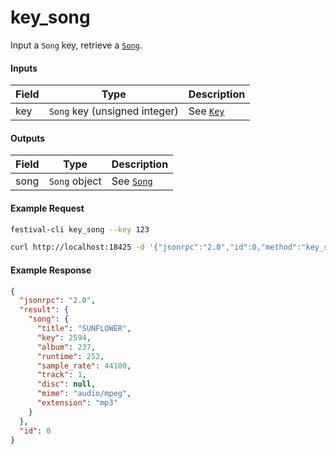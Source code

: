 # key_song
Input a `Song` key, retrieve a [`Song`](../../common-objects/song.md).

#### Inputs

| Field | Type                                           | Description |
|-------|------------------------------------------------|-------------|
| key   | `Song` key (unsigned integer)                  | See [`Key`](key.md)

#### Outputs

| Field | Type          | Description |
|-------|---------------|-------------|
| song  | `Song` object | See [`Song`](../../common-objects/song.md)

#### Example Request
```bash
festival-cli key_song --key 123
```
```bash
curl http://localhost:18425 -d '{"jsonrpc":"2.0","id":0,"method":"key_song","params":{"key":123}}'
```

#### Example Response
```json
{
  "jsonrpc": "2.0",
  "result": {
    "song": {
      "title": "SUNFLOWER",
      "key": 2594,
      "album": 237,
      "runtime": 252,
      "sample_rate": 44100,
      "track": 1,
      "disc": null,
      "mime": "audio/mpeg",
      "extension": "mp3"
    }
  },
  "id": 0
}
```
